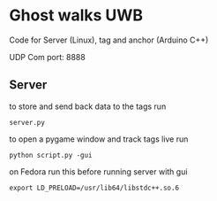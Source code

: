 # Ghost walks UWB
Code for Server (Linux), tag and anchor (Arduino C++)

UDP Com port: 8888

## Server
to store and send back data to the tags run 
```
server.py
```

to open a pygame window and track tags live run 
```
python script.py -gui
```


on Fedora run this before running server with gui
```
export LD_PRELOAD=/usr/lib64/libstdc++.so.6
```
